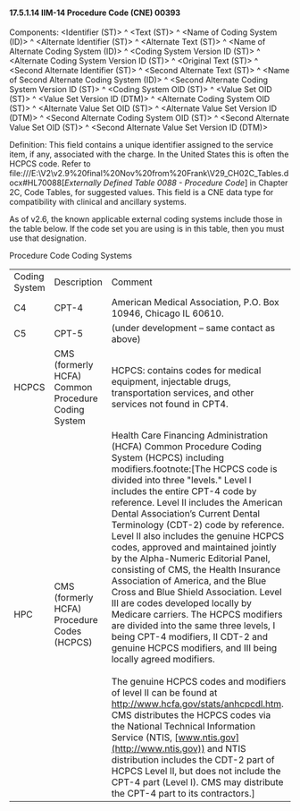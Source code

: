 #### 17.5.1.14 IIM-14 Procedure Code (CNE) 00393

Components: &lt;Identifier (ST)> ^ &lt;Text (ST)> ^ &lt;Name of Coding System (ID)> ^ &lt;Alternate Identifier (ST)> ^ &lt;Alternate Text (ST)> ^ &lt;Name of Alternate Coding System (ID)> ^ &lt;Coding System Version ID (ST)> ^ &lt;Alternate Coding System Version ID (ST)> ^ &lt;Original Text (ST)> ^ &lt;Second Alternate Identifier (ST)> ^ &lt;Second Alternate Text (ST)> ^ &lt;Name of Second Alternate Coding System (ID)> ^ &lt;Second Alternate Coding System Version ID (ST)> ^ &lt;Coding System OID (ST)> ^ &lt;Value Set OID (ST)> ^ &lt;Value Set Version ID (DTM)> ^ &lt;Alternate Coding System OID (ST)> ^ &lt;Alternate Value Set OID (ST)> ^ &lt;Alternate Value Set Version ID (DTM)> ^ &lt;Second Alternate Coding System OID (ST)> ^ &lt;Second Alternate Value Set OID (ST)> ^ &lt;Second Alternate Value Set Version ID (DTM)>

Definition: This field contains a unique identifier assigned to the service item, if any, associated with the charge. In the United States this is often the HCPCS code. Refer to file:///E:\V2\v2.9%20final%20Nov%20from%20Frank\V29_CH02C_Tables.docx#HL70088[_Externally Defined Table 0088 - Procedure Code_] in Chapter 2C, Code Tables, for suggested values. This field is a CNE data type for compatibility with clinical and ancillary systems.

As of v2.6, the known applicable external coding systems include those in the table below. If the code set you are using is in this table, then you must use that designation.

Procedure Code Coding Systems

|     |     |     |
| --- | --- | --- |
| Coding System | Description | Comment |
| C4 | CPT-4 | American Medical Association, P.O. Box 10946, Chicago IL 60610. |
| C5 | CPT-5 | (under development – same contact as above) |
| HCPCS | CMS (formerly HCFA) Common Procedure Coding System | HCPCS: contains codes for medical equipment, injectable drugs, transportation services, and other services not found in CPT4. |
| HPC | CMS (formerly HCFA) Procedure Codes (HCPCS) | Health Care Financing Administration (HCFA) Common Procedure Coding System (HCPCS) including modifiers.footnote:[The HCPCS code is divided into three "levels." Level I includes the entire CPT-4 code by reference. Level II includes the American Dental Association’s Current Dental Terminology (CDT-2) code by reference. Level II also includes the genuine HCPCS codes, approved and maintained jointly by the Alpha-Numeric Editorial Panel, consisting of CMS, the Health Insurance Association of America, and the Blue Cross and Blue Shield Association. Level III are codes developed locally by Medicare carriers. The HCPCS modifiers are divided into the same three levels, I being CPT-4 modifiers, II CDT-2 and genuine HCPCS modifiers, and III being locally agreed modifiers.<br> <br> The genuine HCPCS codes and modifiers of level II can be found at http://www.hcfa.gov/stats/anhcpcdl.htm. CMS distributes the HCPCS codes via the National Technical Information Service (NTIS, [www.ntis.gov](http://www.ntis.gov)) and NTIS distribution includes the CDT-2 part of HCPCS Level II, but does not include the CPT-4 part (Level I). CMS may distribute the CPT-4 part to its contractors.] |
